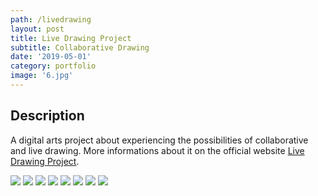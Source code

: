 ```yaml
---
path: /livedrawing
layout: post
title: Live Drawing Project
subtitle: Collaborative Drawing
date: '2019-05-01'
category: portfolio
image: '6.jpg'
---
```


## Description

A digital arts project about experiencing the possibilities of collaborative and live drawing.
More informations about it on the official website [Live Drawing Project](//thelivedrawingproject.com).

<photo-grid>
<img src="26v_2_webw.jpg"/>
<img src="web-6.jpg"/>
<img src="web-11.jpg"/>
<img src="web-21.jpg"/>
<img src="web-14.jpg"/>
<img src="SprayingBoard_7.jpg"/>
<img src="web-23.jpg"/>
<img src="6.jpg"/>
</photo-grid>
